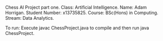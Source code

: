 Chess AI Project part one.
Class: Artificial Intelligence.
Name: Adam Horrigan.
Student Number: x13735825.
Course: BSc(Hons) in Computing.
Stream: Data Analytics.

To run: Execute javac ChessProject.java to compile and then run java ChessProject.

